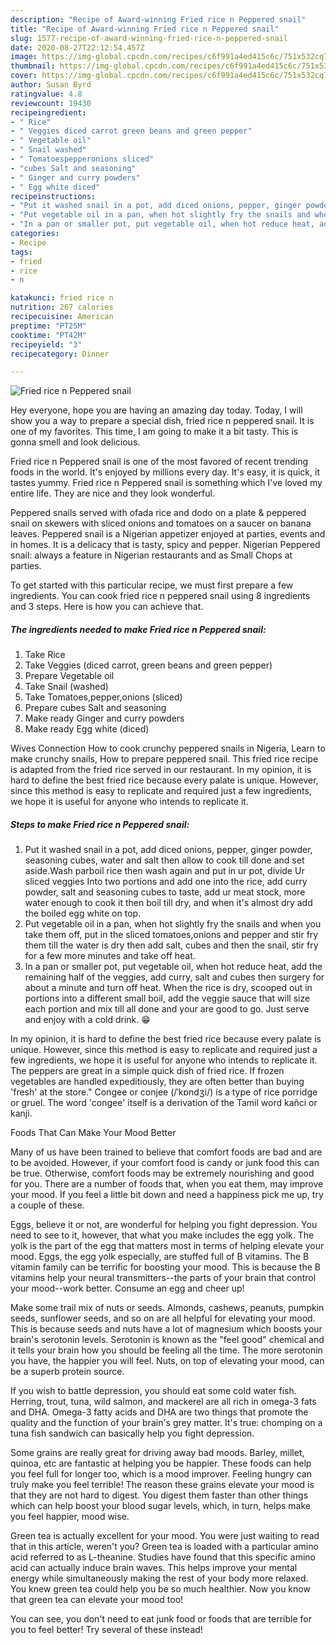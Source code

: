 ```yaml
---
description: "Recipe of Award-winning Fried rice n Peppered snail"
title: "Recipe of Award-winning Fried rice n Peppered snail"
slug: 1577-recipe-of-award-winning-fried-rice-n-peppered-snail
date: 2020-08-27T22:12:54.457Z
image: https://img-global.cpcdn.com/recipes/c6f991a4ed415c6c/751x532cq70/fried-rice-n-peppered-snail-recipe-main-photo.jpg
thumbnail: https://img-global.cpcdn.com/recipes/c6f991a4ed415c6c/751x532cq70/fried-rice-n-peppered-snail-recipe-main-photo.jpg
cover: https://img-global.cpcdn.com/recipes/c6f991a4ed415c6c/751x532cq70/fried-rice-n-peppered-snail-recipe-main-photo.jpg
author: Susan Byrd
ratingvalue: 4.8
reviewcount: 19430
recipeingredient:
- " Rice"
- " Veggies diced carrot green beans and green pepper"
- " Vegetable oil"
- " Snail washed"
- " Tomatoespepperonions sliced"
- "cubes Salt and seasoning"
- " Ginger and curry powders"
- " Egg white diced"
recipeinstructions:
- "Put it washed snail in a pot, add diced onions, pepper, ginger powder, seasoning cubes, water and salt then allow to cook till done and set aside.Wash parboil rice then wash again and put in ur pot, divide Ur sliced veggies Into two portions and add one into the rice, add curry powder, salt and seasoning cubes to taste, add ur meat stock, more water enough to cook it then boil till dry, and when it&#39;s almost dry add the boiled egg white on top."
- "Put vegetable oil in a pan, when hot slightly fry the snails and when you take them off, put in the sliced tomatoes,onions and pepper and stir fry them till the water is dry then add salt, cubes and then the snail, stir fry for a few more minutes and take off heat."
- "In a pan or smaller pot, put vegetable oil, when hot reduce heat, add the remaining half of the veggies, add curry, salt and cubes then surgery for about a minute and turn off heat. When the rice is dry, scooped out in portions into a different small boil, add the veggie sauce that will size each portion and mix till all done and your are good to go. Just serve and enjoy with a cold drink. 😁"
categories:
- Recipe
tags:
- fried
- rice
- n

katakunci: fried rice n 
nutrition: 267 calories
recipecuisine: American
preptime: "PT25M"
cooktime: "PT42M"
recipeyield: "3"
recipecategory: Dinner

---
```



![Fried rice n Peppered snail](https://img-global.cpcdn.com/recipes/c6f991a4ed415c6c/751x532cq70/fried-rice-n-peppered-snail-recipe-main-photo.jpg)

Hey everyone, hope you are having an amazing day today. Today, I will show you a way to prepare a special dish, fried rice n peppered snail. It is one of my favorites. This time, I am going to make it a bit tasty. This is gonna smell and look delicious.

Fried rice n Peppered snail is one of the most favored of recent trending foods in the world. It's enjoyed by millions every day. It's easy, it is quick, it tastes yummy. Fried rice n Peppered snail is something which I've loved my entire life. They are nice and they look wonderful.

Peppered snails served with ofada rice and dodo on a plate &amp; peppered snail on skewers with sliced onions and tomatoes on a saucer on banana leaves. Peppered snail is a Nigerian appetizer enjoyed at parties, events and in homes. It is a delicacy that is tasty, spicy and pepper. Nigerian Peppered snail: always a feature in Nigerian restaurants and as Small Chops at parties.


To get started with this particular recipe, we must first prepare a few ingredients. You can cook fried rice n peppered snail using 8 ingredients and 3 steps. Here is how you can achieve that.

<!--inarticleads1-->

##### The ingredients needed to make Fried rice n Peppered snail:

1. Take  Rice
1. Take  Veggies (diced carrot, green beans and green pepper)
1. Prepare  Vegetable oil
1. Take  Snail (washed)
1. Take  Tomatoes,pepper,onions (sliced)
1. Prepare cubes Salt and seasoning
1. Make ready  Ginger and curry powders
1. Make ready  Egg white (diced)


Wives Connection How to cook crunchy peppered snails in Nigeria, Learn to make crunchy snails, How to prepare peppered snail. This fried rice recipe is adapted from the fried rice served in our restaurant. In my opinion, it is hard to define the best fried rice because every palate is unique. However, since this method is easy to replicate and required just a few ingredients, we hope it is useful for anyone who intends to replicate it. 

<!--inarticleads2-->

##### Steps to make Fried rice n Peppered snail:

1. Put it washed snail in a pot, add diced onions, pepper, ginger powder, seasoning cubes, water and salt then allow to cook till done and set aside.Wash parboil rice then wash again and put in ur pot, divide Ur sliced veggies Into two portions and add one into the rice, add curry powder, salt and seasoning cubes to taste, add ur meat stock, more water enough to cook it then boil till dry, and when it&#39;s almost dry add the boiled egg white on top.
1. Put vegetable oil in a pan, when hot slightly fry the snails and when you take them off, put in the sliced tomatoes,onions and pepper and stir fry them till the water is dry then add salt, cubes and then the snail, stir fry for a few more minutes and take off heat.
1. In a pan or smaller pot, put vegetable oil, when hot reduce heat, add the remaining half of the veggies, add curry, salt and cubes then surgery for about a minute and turn off heat. When the rice is dry, scooped out in portions into a different small boil, add the veggie sauce that will size each portion and mix till all done and your are good to go. Just serve and enjoy with a cold drink. 😁


In my opinion, it is hard to define the best fried rice because every palate is unique. However, since this method is easy to replicate and required just a few ingredients, we hope it is useful for anyone who intends to replicate it. The peppers are great in a simple quick dish of fried rice. If frozen vegetables are handled expeditiously, they are often better than buying &#39;fresh&#39; at the store.&#34; Congee or conjee (/ˈkɒndʒi/) is a type of rice porridge or gruel. The word &#39;congee&#39; itself is a derivation of the Tamil word kañci or kanji. 

Foods That Can Make Your Mood Better


Many of us have been trained to believe that comfort foods are bad and are to be avoided. However, if your comfort food is candy or junk food this can be true. Otherwise, comfort foods may be extremely nourishing and good for you. There are a number of foods that, when you eat them, may improve your mood. If you feel a little bit down and need a happiness pick me up, try a couple of these.

Eggs, believe it or not, are wonderful for helping you fight depression. You need to see to it, however, that what you make includes the egg yolk. The yolk is the part of the egg that matters most in terms of helping elevate your mood. Eggs, the egg yolk especially, are stuffed full of B vitamins. The B vitamin family can be terrific for boosting your mood. This is because the B vitamins help your neural transmitters--the parts of your brain that control your mood--work better. Consume an egg and cheer up!

Make some trail mix of nuts or seeds. Almonds, cashews, peanuts, pumpkin seeds, sunflower seeds, and so on are all helpful for elevating your mood. This is because seeds and nuts have a lot of magnesium which boosts your brain's serotonin levels. Serotonin is known as the "feel good" chemical and it tells your brain how you should be feeling all the time. The more serotonin you have, the happier you will feel. Nuts, on top of elevating your mood, can be a superb protein source.

If you wish to battle depression, you should eat some cold water fish. Herring, trout, tuna, wild salmon, and mackerel are all rich in omega-3 fats and DHA. Omega-3 fatty acids and DHA are two things that promote the quality and the function of your brain's grey matter. It's true: chomping on a tuna fish sandwich can basically help you fight depression. 

Some grains are really great for driving away bad moods. Barley, millet, quinoa, etc are fantastic at helping you be happier. These foods can help you feel full for longer too, which is a mood improver. Feeling hungry can truly make you feel terrible! The reason these grains elevate your mood is that they are not hard to digest. You digest them faster than other things which can help boost your blood sugar levels, which, in turn, helps make you feel happier, mood wise.

Green tea is actually excellent for your mood. You were just waiting to read that in this article, weren't you? Green tea is loaded with a particular amino acid referred to as L-theanine. Studies have found that this specific amino acid can actually induce brain waves. This helps improve your mental energy while simultaneously making the rest of your body more relaxed. You knew green tea could help you be so much healthier. Now you know that green tea can elevate your mood too!

You can see, you don't need to eat junk food or foods that are terrible for you to feel better! Try several of these instead!

